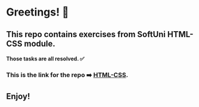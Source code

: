 #  Greetings! 👋
## This repo contains exercises from SoftUni HTML-CSS module.
#### Those tasks are all resolved. :white_check_mark:
### This is the link for the repo ➡️ [HTML-CSS](https://github.com/Runador/HTML-CSS/tree/main).
## Enjoy!
